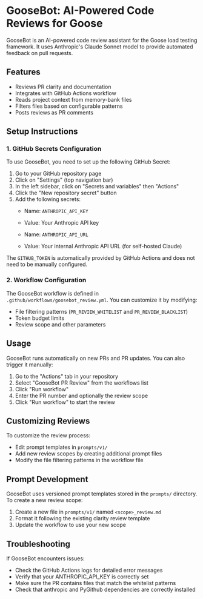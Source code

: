 # GooseBot: AI-Powered Code Reviews for Goose

GooseBot is an AI-powered code review assistant for the Goose load testing framework. It uses Anthropic's Claude Sonnet model to provide automated feedback on pull requests.

## Features

- Reviews PR clarity and documentation
- Integrates with GitHub Actions workflow
- Reads project context from memory-bank files
- Filters files based on configurable patterns
- Posts reviews as PR comments

## Setup Instructions

### 1. GitHub Secrets Configuration

To use GooseBot, you need to set up the following GitHub Secret:

1. Go to your GitHub repository page
2. Click on "Settings" (top navigation bar)
3. In the left sidebar, click on "Secrets and variables" then "Actions"
4. Click the "New repository secret" button
5. Add the following secrets:
   - Name: `ANTHROPIC_API_KEY`
   - Value: Your Anthropic API key
   
   - Name: `ANTHROPIC_API_URL`
   - Value: Your internal Anthropic API URL (for self-hosted Claude)

The `GITHUB_TOKEN` is automatically provided by GitHub Actions and does not need to be manually configured.

### 2. Workflow Configuration

The GooseBot workflow is defined in `.github/workflows/goosebot_review.yml`. You can customize it by modifying:

- File filtering patterns (`PR_REVIEW_WHITELIST` and `PR_REVIEW_BLACKLIST`)
- Token budget limits
- Review scope and other parameters

## Usage

GooseBot runs automatically on new PRs and PR updates. You can also trigger it manually:

1. Go to the "Actions" tab in your repository
2. Select "GooseBot PR Review" from the workflows list
3. Click "Run workflow"
4. Enter the PR number and optionally the review scope
5. Click "Run workflow" to start the review

## Customizing Reviews

To customize the review process:

- Edit prompt templates in `prompts/v1/`
- Add new review scopes by creating additional prompt files
- Modify the file filtering patterns in the workflow file

## Prompt Development

GooseBot uses versioned prompt templates stored in the `prompts/` directory. To create a new review scope:

1. Create a new file in `prompts/v1/` named `<scope>_review.md`
2. Format it following the existing clarity review template
3. Update the workflow to use your new scope

## Troubleshooting

If GooseBot encounters issues:

- Check the GitHub Actions logs for detailed error messages
- Verify that your ANTHROPIC_API_KEY is correctly set
- Make sure the PR contains files that match the whitelist patterns
- Check that anthropic and PyGithub dependencies are correctly installed
